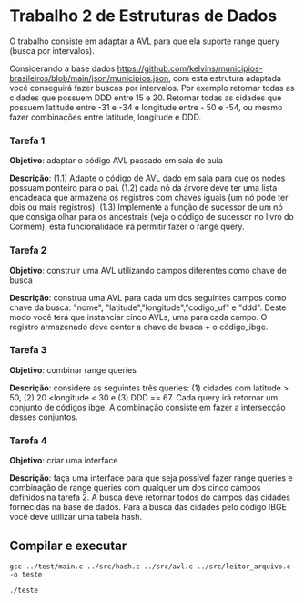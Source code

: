 # Trabalho 2 de Estruturas de Dados
O trabalho consiste em adaptar a AVL para que ela suporte range query (busca por intervalos). 

Considerando a base dados https://github.com/kelvins/municipios-brasileiros/blob/main/json/municipios.json, com esta estrutura adaptada você conseguirá fazer buscas por intervalos. Por exemplo retornar todas as cidades que possuem DDD entre 15 e 20. Retornar todas as cidades que possuem latitude entre -31 e -34 e longitude entre - 50 e -54, ou mesmo fazer combinações entre latitude, longitude e DDD. 

### Tarefa 1
**Objetivo**: adaptar o código AVL passado em sala de aula

**Descrição**: (1.1) Adapte o código de AVL dado em sala para que os nodes possuam ponteiro para o pai. (1.2) cada nó da árvore deve ter uma lista encadeada que armazena os registros com chaves iguais (um nó pode ter dois ou mais registros). (1.3) Implemente a função de sucessor de um nó que consiga olhar para os ancestrais (veja o código de sucessor no livro do Cormem), esta funcionalidade irá permitir fazer o range query. 

### Tarefa 2
**Objetivo**: construir uma AVL utilizando campos diferentes como chave de busca

**Descrição**: construa uma AVL para cada um dos seguintes campos como chave da busca: "nome", "latitude","longitude","codigo_uf" e "ddd". Deste modo você terá que instanciar cinco AVLs,  uma para cada campo. O registro armazenado deve conter a chave de busca + o código_ibge.

### Tarefa 3
**Objetivo**: combinar range queries

**Descrição**: considere as seguintes três queries: (1) cidades com latitude > 50,  (2) 20 <longitude < 30 e (3) DDD == 67. Cada query irá retornar um conjunto de códigos ibge. A combinação consiste em fazer a intersecção desses conjuntos. 

### Tarefa 4
**Objetivo**: criar uma interface

**Descrição**: faça uma interface para que seja possível fazer range queries e combinação de range queries com qualquer um dos cinco campos definidos na tarefa 2. A busca deve retornar todos do campos das cidades fornecidas na base de dados. Para a busca das cidades pelo código IBGE você deve utilizar uma tabela hash.

## Compilar e executar 

``` 
gcc ../test/main.c ../src/hash.c ../src/avl.c ../src/leitor_arquivo.c -o teste
```
```
./teste
```
